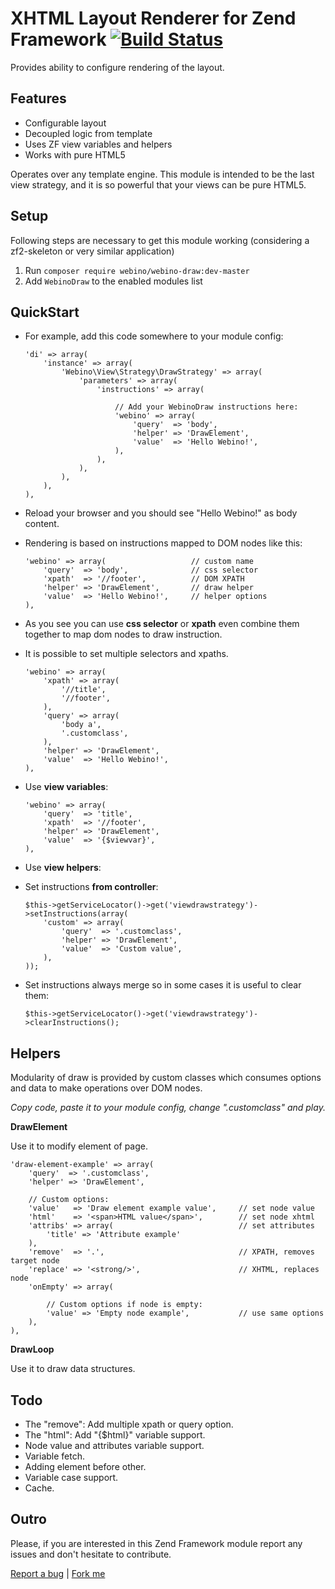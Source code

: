 # XHTML Layout Renderer for Zend Framework [![Build Status](https://secure.travis-ci.org/webino/WebinoDraw.png)](http://travis-ci.org/webino/WebinoDraw)
Provides ability to configure rendering of the layout.

## Features

- Configurable layout
- Decoupled logic from template
- Uses ZF view variables and helpers
- Works with pure HTML5

Operates over any template engine. This module is intended to be the last view strategy, and it is so powerful that your views can be pure HTML5.

## Setup

Following steps are necessary to get this module working (considering a zf2-skeleton or very similar application)

  1. Run `composer require webino/webino-draw:dev-master`
  2. Add `WebinoDraw` to the enabled modules list

## QuickStart

  - For example, add this code somewhere to your module config:

        'di' => array(
            'instance' => array(
                'Webino\View\Strategy\DrawStrategy' => array(
                    'parameters' => array(
                        'instructions' => array(

                            // Add your WebinoDraw instructions here:
                            'webino' => array(
                                'query'  => 'body',
                                'helper' => 'DrawElement',
                                'value'  => 'Hello Webino!',
                            ),
                        ),
                    ),
                ),
            ),
        ),

  - Reload your browser and you should see "Hello Webino!" as body content.
  - Rendering is based on instructions mapped to DOM nodes like this:

        'webino' => array(                   // custom name
            'query'  => 'body',              // css selector
            'xpath'  => '//footer',          // DOM XPATH
            'helper' => 'DrawElement',       // draw helper
            'value'  => 'Hello Webino!',     // helper options
        ),

  - As you see you can use **css selector** or **xpath** even combine them together to map dom nodes to draw instruction.
  - It is possible to set multiple selectors and xpaths.

        'webino' => array(                  
            'xpath' => array(
                '//title',
                '//footer',
            ),
            'query' => array(
                'body a',
                '.customclass',
            ),
            'helper' => 'DrawElement',  
            'value'  => 'Hello Webino!',
        ),

  - Use **view variables**:

        'webino' => array(
            'query'  => 'title',
            'xpath'  => '//footer',
            'helper' => 'DrawElement',
            'value'  => '{$viewvar}',
        ),

  - Use **view helpers**:



  - Set instructions **from controller**:

        $this->getServiceLocator()->get('viewdrawstrategy')->setInstructions(array(
            'custom' => array(
                'query'  => '.customclass',
                'helper' => 'DrawElement',
                'value'  => 'Custom value',
            ),
        ));

  - Set instructions always merge so in some cases it is useful to clear them:

        $this->getServiceLocator()->get('viewdrawstrategy')->clearInstructions();

## Helpers

Modularity of draw is provided by custom classes which consumes options and data to make operations over DOM nodes.

*Copy code, paste it to your module config, change ".customclass" and play.*

**DrawElement**

Use it to modify element of page.

    'draw-element-example' => array(
        'query'  => '.customclass',         
        'helper' => 'DrawElement',  

        // Custom options:
        'value'   => 'Draw element example value',     // set node value
        'html'    => '<span>HTML value</span>',        // set node xhtml
        'attribs' => array(                            // set attributes
            'title' => 'Attribute example'
        ),
        'remove'  => '.',                              // XPATH, removes target node
        'replace' => '<strong/>',                      // XHTML, replaces node
        'onEmpty' => array(

            // Custom options if node is empty:
            'value' => 'Empty node example',           // use same options
        ),
    ),

**DrawLoop**

Use it to draw data structures.

## Todo


  - The "remove": Add multiple xpath or query option.
  - The "html": Add "{$html}" variable support.
  - Node value and attributes variable support.
  - Variable fetch.
  - Adding element before other.
  - Variable case support.
  - Cache.

## Outro

Please, if you are interested in this Zend Framework module report any issues and don't hesitate to contribute.

[Report a bug](https://github.com/webino/WebinoDraw/issues) | [Fork me](https://github.com/webino/WebinoDraw)

